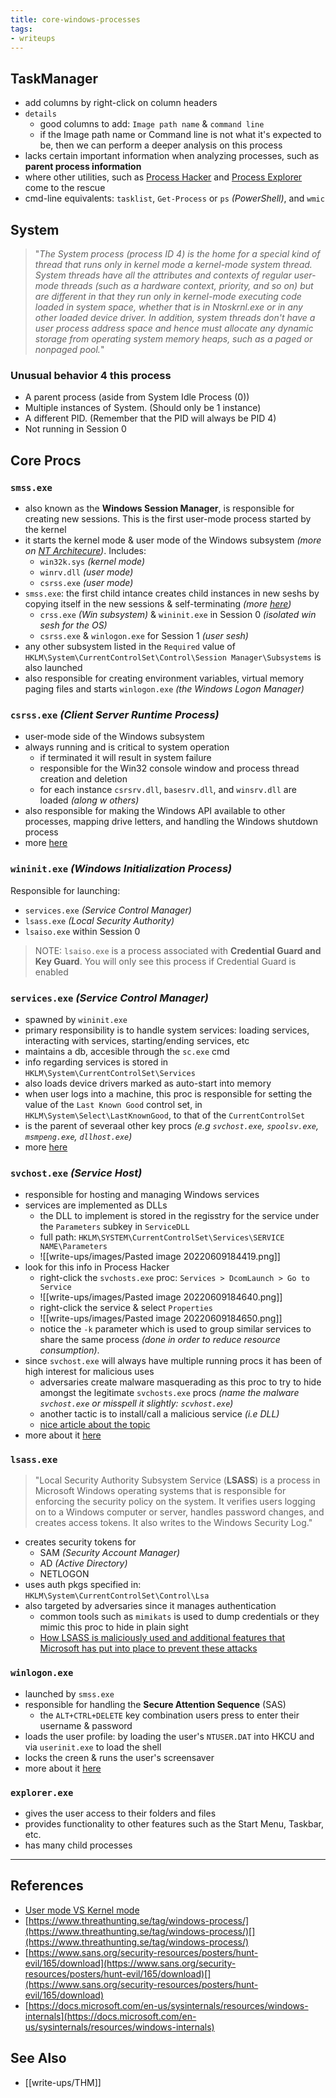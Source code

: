 ```yaml
---
title: core-windows-processes
tags:
- writeups
---
```


## TaskManager
- add columns by right-click on column headers
- `details`
	- good columns to add: `Image path name` & `command line`
	- if the Image path name or Command line is not what it's expected to be, then we can perform a deeper analysis on this process
- lacks certain important information when analyzing processes, such as **parent process information**
- where other utilities, such as [Process Hacker](https://processhacker.sourceforge.io/) and [Process Explorer](https://docs.microsoft.com/en-us/sysinternals/downloads/process-explorer) come to the rescue
- cmd-line equivalents: `tasklist`, `Get-Process` or `ps` *(PowerShell)*, and `wmic`

## System
> "_The System process (process ID 4) is the home for a special kind of thread that runs only in kernel mode a kernel-mode system thread. System threads have all the attributes and contexts of regular user-mode threads (such as a hardware context, priority, and so on) but are different in that they run only in kernel-mode executing code loaded in system space, whether that is in Ntoskrnl.exe or in any other loaded device driver. In addition, system threads don't have a user process address space and hence must allocate any dynamic storage from operating system memory heaps, such as a paged or nonpaged pool._"

### Unusual behavior 4 this process
- A parent process (aside from System Idle Process (0))
- Multiple instances of System. (Should only be 1 instance) 
- A different PID. (Remember that the PID will always be PID 4)
- Not running in Session 0

## Core Procs

### `smss.exe`
- also known as the **Windows Session Manager**, is responsible for creating new sessions. This is the first user-mode process started by the kernel
- it starts the kernel mode & user mode of the Windows subsystem *(more on [NT Architecure](https://en.wikipedia.org/wiki/Architecture_of_Windows_NT))*. Includes: 
	- `win32k.sys` *(kernel mode)*
	- `winrv.dll` *(user mode)*
	- `csrss.exe` *(user mode)*
- `smss.exe`: the first child intance creates child instances in new seshs by copying itself in the new sessions & self-terminating *(more [here](https://en.wikipedia.org/wiki/Session_Manager_Subsystem))*
	- `crss.exe` *(Win subsystem)* & `wininit.exe` in Session 0 *(isolated win sesh for the OS)*
	- `csrss.exe` & `winlogon.exe` for Session 1 *(user sesh)*
- any other subsystem listed in the `Required` value of `HKLM\System\CurrentControlSet\Control\Session Manager\Subsystems` is also launched
- also responsible for creating environment variables, virtual memory paging files and starts `winlogon.exe` *(the Windows Logon Manager)*


### `csrss.exe` *(Client Server Runtime Process)*
- user-mode side of the Windows subsystem
- always running and is critical to system operation
	- if terminated it will result in system failure
	- responsible for the Win32 console window and process thread creation and deletion
	- for each instance `csrsrv.dll`, `basesrv.dll`, and `winsrv.dll` are loaded *(along w others)*
- also responsible for making the Windows API available to other processes, mapping drive letters, and handling the Windows shutdown process
- more [here](https://en.wikipedia.org/wiki/Client/Server_Runtime_Subsystem)

### `wininit.exe` *(Windows Initialization Process)*
Responsible for launching:
- `services.exe` *(Service Control Manager)*
- `lsass.exe` *(Local Security Authority)*
- `lsaiso.exe` within Session 0

> NOTE: `lsaiso.exe` is a process associated with **Credential Guard and Key Guard**. You will only see this process if Credential Guard is enabled


### `services.exe` *(Service Control Manager)*
- spawned by `wininit.exe`
- primary responsibility is to handle system services: loading services, interacting with services, starting/ending services, etc
- maintains a db, accesible through the `sc.exe` cmd
- info regarding services is stored in `HKLM\System\CurrentControlSet\Services`
- also loads device drivers marked as auto-start into memory
- when user logs into a machine, this proc is responsible for setting the value of the `Last Known Good` control set, in `HKLM\System\Select\LastKnownGood`, to that of the `CurrentControlSet`
- is the parent of severaal other key procs *(e.g `svchost.exe`, `spoolsv.exe`, `msmpeng.exe`, `dllhost.exe`)*
- more [here](https://en.wikipedia.org/wiki/Service_Control_Manager)

### `svchost.exe` *(Service Host)*
- responsible for hosting and managing Windows services
- services are implemented as DLLs
	- the DLL to implement is stored in the regisstry for the service under the `Parameters` subkey in `ServiceDLL`
	- full path: `HKLM\SYSTEM\CurrentControlSet\Services\SERVICE NAME\Parameters`
	- ![[write-ups/images/Pasted image 20220609184419.png]]
- look for this info in Process Hacker
	- right-click the `svchosts.exe` proc: `Services > DcomLaunch > Go to Service`
	- ![[write-ups/images/Pasted image 20220609184640.png]]
	- right-click the service & select `Properties`
	- ![[write-ups/images/Pasted image 20220609184650.png]]
	- notice the `-k` parameter which is used to group similar services to share the same process *(done in order to reduce resource consumption)*. 
- since `svchost.exe` will always have multiple running procs it has been of high interest for malicious uses
	- adversaries create malware masquerading as this proc to try to hide amongst the legitimate `svchosts.exe` procs *(name the malware `svchost.exe` or misspell it slightly: `scvhost.exe`)*
	- another tactic is to install/call a malicious service *(i.e DLL)*
	- [nice article about the topic](https://www.hexacorn.com/blog/2015/12/18/the-typographical-and-homomorphic-abuse-of-svchost-exe-and-other-popular-file-names/)
- more about it [here](https://en.wikipedia.org/wiki/Svchost.exe)


### `lsass.exe` 
> "Local Security Authority Subsystem Service (**LSASS**) is a process in Microsoft Windows operating systems that is responsible for enforcing the security policy on the system. It verifies users logging on to a Windows computer or server, handles password changes, and creates access tokens. It also writes to the Windows Security Log."

- creates security tokens for 
	- SAM *(Security Account Manager)*
	- AD *(Active Directory)*
	- NETLOGON
- uses auth pkgs specified in: `HKLM\System\CurrentControlSet\Control\Lsa`
- also targeted by adversaries since it manages authentication
	- common tools such as `mimikats` is used to dump credentials or they mimic this proc to hide in plain sight
	- [How LSASS is maliciously used and additional features that Microsoft has put into place to prevent these attacks](https://yungchou.wordpress.com/2016/03/14/an-introduction-of-windows-10-credential-guard/)

### `winlogon.exe`
- launched by `smss.exe`
- responsible for handling the **Secure Attention Sequence** (SAS)
	- the `ALT+CTRL+DELETE` key combination users press to enter their username & password
- loads the user profile: by loading the user's `NTUSER.DAT` into HKCU and via `userinit.exe` to load the shell
- locks the creen & runs the user's screensaver
- more about it [here](https://docs.microsoft.com/en-us/previous-versions/windows/it-pro/windows-2000-server/cc939862(v=technet.10)?redirectedfrom=MSDN)

### `explorer.exe`
- gives the user access to their folders and files
- provides functionality to other features such as the Start Menu, Taskbar, etc.
- has many child processes


---

## References
- [User mode VS Kernel mode](https://docs.microsoft.com/en-us/windows-hardware/drivers/gettingstarted/user-mode-and-kernel-mode)
- [https://www.threathunting.se/tag/windows-process/](https://www.threathunting.se/tag/windows-process/)[](https://www.threathunting.se/tag/windows-process/)
- [https://www.sans.org/security-resources/posters/hunt-evil/165/download](https://www.sans.org/security-resources/posters/hunt-evil/165/download)[](https://www.sans.org/security-resources/posters/hunt-evil/165/download)
- [https://docs.microsoft.com/en-us/sysinternals/resources/windows-internals](https://docs.microsoft.com/en-us/sysinternals/resources/windows-internals)

## See Also
- [[write-ups/THM]]